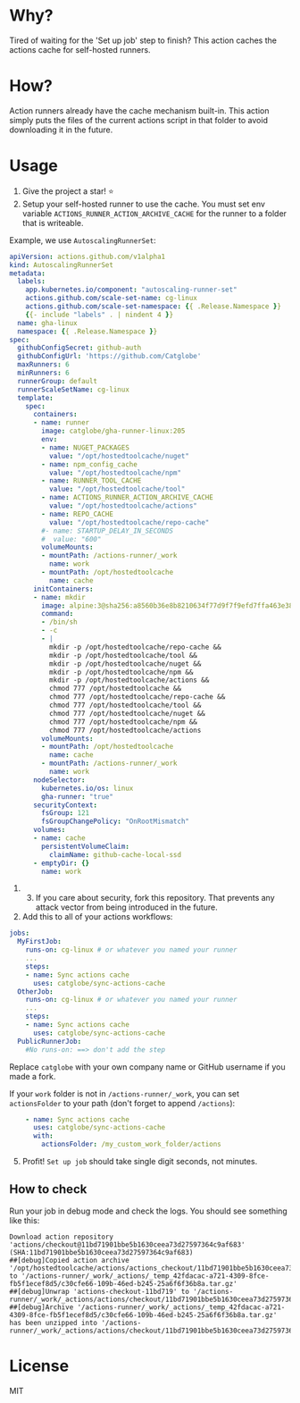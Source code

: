 # Why?

Tired of waiting for the 'Set up job' step to finish? This action caches the actions cache for self-hosted runners.

# How?

Action runners already have the cache mechanism built-in. This action simply puts the files of the current actions script in that folder to avoid downloading it in the future.

# Usage

1. Give the project a star! :star:
2. Setup your self-hosted runner to use the cache. You must set env variable `ACTIONS_RUNNER_ACTION_ARCHIVE_CACHE` for the runner to a folder that is writeable.

Example, we use `AutoscalingRunnerSet`:
```yaml
apiVersion: actions.github.com/v1alpha1
kind: AutoscalingRunnerSet
metadata:
  labels:
    app.kubernetes.io/component: "autoscaling-runner-set"
    actions.github.com/scale-set-name: cg-linux
    actions.github.com/scale-set-namespace: {{ .Release.Namespace }}
    {{- include "labels" . | nindent 4 }}
  name: gha-linux
  namespace: {{ .Release.Namespace }}
spec:
  githubConfigSecret: github-auth
  githubConfigUrl: 'https://github.com/Catglobe'
  maxRunners: 6
  minRunners: 6
  runnerGroup: default
  runnerScaleSetName: cg-linux
  template:
    spec:
      containers:
      - name: runner
        image: catglobe/gha-runner-linux:205
        env:
        - name: NUGET_PACKAGES
          value: "/opt/hostedtoolcache/nuget"
        - name: npm_config_cache
          value: "/opt/hostedtoolcache/npm"
        - name: RUNNER_TOOL_CACHE
          value: "/opt/hostedtoolcache/tool"
        - name: ACTIONS_RUNNER_ACTION_ARCHIVE_CACHE
          value: "/opt/hostedtoolcache/actions"
        - name: REPO_CACHE
          value: "/opt/hostedtoolcache/repo-cache"
        #- name: STARTUP_DELAY_IN_SECONDS
        #  value: "600"
        volumeMounts:
        - mountPath: /actions-runner/_work
          name: work
        - mountPath: /opt/hostedtoolcache
          name: cache
      initContainers:
      - name: mkdir
        image: alpine:3@sha256:a8560b36e8b8210634f77d9f7f9efd7ffa463e380b75e2e74aff4511df3ef88c
        command:
        - /bin/sh
        - -c
        - |
          mkdir -p /opt/hostedtoolcache/repo-cache && 
          mkdir -p /opt/hostedtoolcache/tool && 
          mkdir -p /opt/hostedtoolcache/nuget && 
          mkdir -p /opt/hostedtoolcache/npm && 
          mkdir -p /opt/hostedtoolcache/actions && 
          chmod 777 /opt/hostedtoolcache && 
          chmod 777 /opt/hostedtoolcache/repo-cache && 
          chmod 777 /opt/hostedtoolcache/tool && 
          chmod 777 /opt/hostedtoolcache/nuget && 
          chmod 777 /opt/hostedtoolcache/npm && 
          chmod 777 /opt/hostedtoolcache/actions
        volumeMounts:
        - mountPath: /opt/hostedtoolcache
          name: cache
        - mountPath: /actions-runner/_work
          name: work
      nodeSelector:
        kubernetes.io/os: linux
        gha-runner: "true"
      securityContext:
        fsGroup: 121
        fsGroupChangePolicy: "OnRootMismatch"
      volumes:
      - name: cache
        persistentVolumeClaim:
          claimName: github-cache-local-ssd
      - emptyDir: {}
        name: work
```
1. 3. If you care about security, fork this repository. That prevents any attack vector from being introduced in the future.
4. Add this to all of your actions workflows:
```yaml
jobs:
  MyFirstJob:
    runs-on: cg-linux # or whatever you named your runner
    ...
    steps:
    - name: Sync actions cache
      uses: catglobe/sync-actions-cache
  OtherJob:
    runs-on: cg-linux # or whatever you named your runner
    ...
    steps:
    - name: Sync actions cache
      uses: catglobe/sync-actions-cache
  PublicRunnerJob:
    #No runs-on: ==> don't add the step
```
Replace `catglobe` with your own company name or GitHub username if you made a fork.

If your `work` folder is not in `/actions-runner/_work`, you can set `actionsFolder` to your path (don't forget to append `/actions`):

```yaml
    - name: Sync actions cache
      uses: catglobe/sync-actions-cache
      with:
        actionsFolder: /my_custom_work_folder/actions
```

5. Profit! `Set up job` should take single digit seconds, not minutes.

## How to check

Run your job in debug mode and check the logs. You should see something like this:
```
Download action repository 'actions/checkout@11bd71901bbe5b1630ceea73d27597364c9af683' (SHA:11bd71901bbe5b1630ceea73d27597364c9af683)
##[debug]Copied action archive '/opt/hostedtoolcache/actions/actions_checkout/11bd71901bbe5b1630ceea73d27597364c9af683.tar.gz' to '/actions-runner/_work/_actions/_temp_42fdacac-a721-4309-8fce-fb5f1ecef8d5/c30cfe66-109b-46ed-b245-25a6f6f36b8a.tar.gz'
##[debug]Unwrap 'actions-checkout-11bd719' to '/actions-runner/_work/_actions/actions/checkout/11bd71901bbe5b1630ceea73d27597364c9af683'
##[debug]Archive '/actions-runner/_work/_actions/_temp_42fdacac-a721-4309-8fce-fb5f1ecef8d5/c30cfe66-109b-46ed-b245-25a6f6f36b8a.tar.gz' has been unzipped into '/actions-runner/_work/_actions/actions/checkout/11bd71901bbe5b1630ceea73d27597364c9af683'.
```

# License

MIT